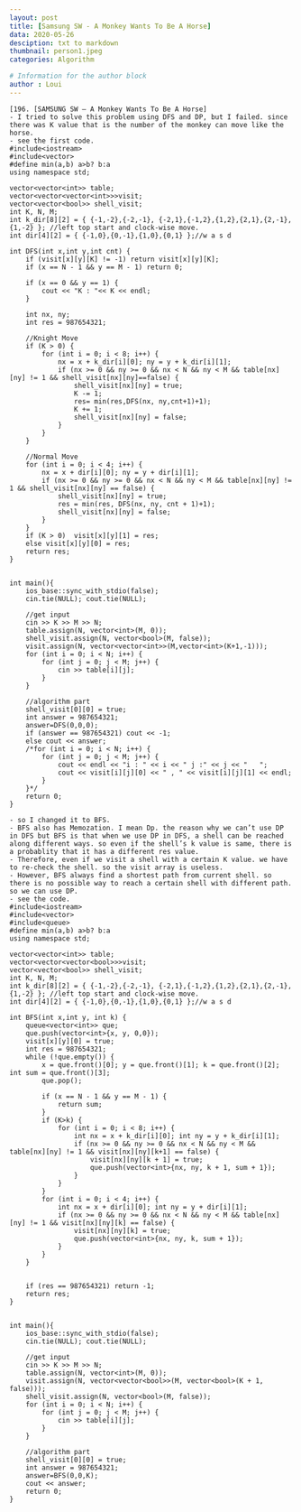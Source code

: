 ```yaml
---
layout: post
title: [Samsung SW - A Monkey Wants To Be A Horse]
data: 2020-05-26
desciption: txt to markdown
thumbnail: person1.jpeg
categories: Algorithm

# Information for the author block
author : Loui
---
```


	﻿[196. [SAMSUNG SW – A Monkey Wants To Be A Horse]
	- I tried to solve this problem using DFS and DP, but I failed. since there was K value that is the number of the monkey can move like the horse.
	- see the first code.
	#include<iostream>
	#include<vector>
	#define min(a,b) a>b? b:a
	using namespace std;
	
	vector<vector<int>> table;
	vector<vector<vector<int>>>visit;
	vector<vector<bool>> shell_visit;
	int K, N, M;
	int k_dir[8][2] = { {-1,-2},{-2,-1}, {-2,1},{-1,2},{1,2},{2,1},{2,-1},{1,-2} }; //left top start and clock-wise move.
	int dir[4][2] = { {-1,0},{0,-1},{1,0},{0,1} };//w a s d
	
	int DFS(int x,int y,int cnt) {
		if (visit[x][y][K] != -1) return visit[x][y][K];
		if (x == N - 1 && y == M - 1) return 0;
		
		if (x == 0 && y == 1) {
			cout << "K : "<< K << endl;
		} 
		
		int nx, ny;
		int res = 987654321;
		
		//Knight Move
		if (K > 0) {
			for (int i = 0; i < 8; i++) {
				nx = x + k_dir[i][0]; ny = y + k_dir[i][1];
				if (nx >= 0 && ny >= 0 && nx < N && ny < M && table[nx][ny] != 1 && shell_visit[nx][ny]==false) {
					shell_visit[nx][ny] = true;
					K -= 1;
					res= min(res,DFS(nx, ny,cnt+1)+1);
					K += 1;
					shell_visit[nx][ny] = false;
				}
			}
		}
	
		//Normal Move
		for (int i = 0; i < 4; i++) {
			nx = x + dir[i][0]; ny = y + dir[i][1];
			if (nx >= 0 && ny >= 0 && nx < N && ny < M && table[nx][ny] != 1 && shell_visit[nx][ny] == false) {
				shell_visit[nx][ny] = true;
				res = min(res, DFS(nx, ny, cnt + 1)+1);
				shell_visit[nx][ny] = false;
			}
		}
		if (K > 0)	visit[x][y][1] = res;
		else visit[x][y][0] = res;
		return res;
	}
	
	
	int main(){
		ios_base::sync_with_stdio(false);
		cin.tie(NULL); cout.tie(NULL);
	
		//get input
		cin >> K >> M >> N;
		table.assign(N, vector<int>(M, 0));
		shell_visit.assign(N, vector<bool>(M, false));
		visit.assign(N, vector<vector<int>>(M,vector<int>(K+1,-1)));
		for (int i = 0; i < N; i++) {
			for (int j = 0; j < M; j++) {
				cin >> table[i][j];
			}
		}
	
		//algorithm part
		shell_visit[0][0] = true;
		int answer = 987654321;
		answer=DFS(0,0,0);
		if (answer == 987654321) cout << -1;
		else cout << answer;
		/*for (int i = 0; i < N; i++) {
			for (int j = 0; j < M; j++) {
				cout << endl << "i : " << i << " j :" << j << "   ";
				cout << visit[i][j][0] << " , " << visit[i][j][1] << endl;
			}
		}*/
		return 0;
	}
	
	- so I changed it to BFS.
	- BFS also has Memozation. I mean Dp. the reason why we can’t use DP in DFS but BFS is that when we use DP in DFS, a shell can be reached along different ways. so even if the shell’s k value is same, there is a probablity that it has a different res value.
	- Therefore, even if we visit a shell with a certain K value. we have to re-check the shell. so the visit array is useless.
	- However, BFS always find a shortest path from current shell. so there is no possible way to reach a certain shell with different path. so we can use DP.
	- see the code.
	#include<iostream>
	#include<vector>
	#include<queue>
	#define min(a,b) a>b? b:a
	using namespace std;
	
	vector<vector<int>> table;
	vector<vector<vector<bool>>>visit;
	vector<vector<bool>> shell_visit;
	int K, N, M;
	int k_dir[8][2] = { {-1,-2},{-2,-1}, {-2,1},{-1,2},{1,2},{2,1},{2,-1},{1,-2} }; //left top start and clock-wise move.
	int dir[4][2] = { {-1,0},{0,-1},{1,0},{0,1} };//w a s d
	
	int BFS(int x,int y, int k) {
		queue<vector<int>> que;
		que.push(vector<int>{x, y, 0,0});
		visit[x][y][0] = true;
		int res = 987654321;
		while (!que.empty()) {
			x = que.front()[0]; y = que.front()[1]; k = que.front()[2]; int sum = que.front()[3];
			que.pop();
	
			if (x == N - 1 && y == M - 1) {
				return sum;
			}
			if (K>k) {
				for (int i = 0; i < 8; i++) {
					int nx = x + k_dir[i][0]; int ny = y + k_dir[i][1];
					if (nx >= 0 && ny >= 0 && nx < N && ny < M && table[nx][ny] != 1 && visit[nx][ny][k+1] == false) {
						visit[nx][ny][k + 1] = true;
						que.push(vector<int>{nx, ny, k + 1, sum + 1});
					}
				}
			}
			for (int i = 0; i < 4; i++) {
				int nx = x + dir[i][0]; int ny = y + dir[i][1];
				if (nx >= 0 && ny >= 0 && nx < N && ny < M && table[nx][ny] != 1 && visit[nx][ny][k] == false) {
					visit[nx][ny][k] = true;
					que.push(vector<int>{nx, ny, k, sum + 1});
				}
			}
		}
	
	
		if (res == 987654321) return -1;
		return res;
	}
	
	
	int main(){
		ios_base::sync_with_stdio(false);
		cin.tie(NULL); cout.tie(NULL);
	
		//get input
		cin >> K >> M >> N;
		table.assign(N, vector<int>(M, 0));
		visit.assign(N, vector<vector<bool>>(M, vector<bool>(K + 1, false)));
		shell_visit.assign(N, vector<bool>(M, false));
		for (int i = 0; i < N; i++) {
			for (int j = 0; j < M; j++) {
				cin >> table[i][j];
			}
		}
	
		//algorithm part
		shell_visit[0][0] = true;
		int answer = 987654321;
		answer=BFS(0,0,K);
		cout << answer;
		return 0;
	}
	
